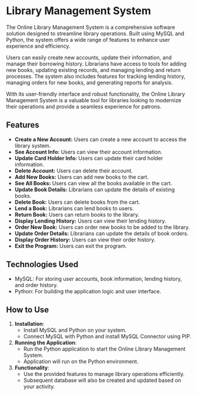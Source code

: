 # Library Management System 

<section>
<p>The Online Library Management System is a comprehensive software solution designed to streamline library operations. Built using MySQL and Python, the system offers a wide range of features to enhance user experience and efficiency.</p>
<p>Users can easily create new accounts, update their information, and manage their borrowing history. Librarians have access to tools for adding new books, updating existing records, and managing lending and return processes. The system also includes features for tracking lending history, managing orders for new books, and generating reports for analysis.</p>
<p>With its user-friendly interface and robust functionality, the Online Library Management System is a valuable tool for libraries looking to modernize their operations and provide a seamless experience for patrons.</p>
</section>

<section>
<h2>Features</h2>
<ul>
<li><b>Create a New Account:</b> Users can create a new account to access the library system.</li>
<li><b>See Account Info:</b> Users can view their account information.</li>
<li><b>Update Card Holder Info:</b> Users can update their card holder information.</li>
<li><b>Delete Account:</b> Users can delete their account.</li>
<li><b>Add New Books:</b> Users can add new books to the cart.</li>
<li><b>See All Books:</b> Users can view all the books available in the cart.</li>
<li><b>Update Book Details:</b> Librarians can update the details of existing books.</li>
<li><b>Delete Book:</b> Users can delete books from the cart.</li>
<li><b>Lend a Book:</b> Librarians can lend books to users.</li>
<li><b>Return Book:</b> Users can return books to the library.</li>
<li><b>Display Lending History:</b> Users can view their lending history.</li>
<li><b>Order New Book:</b> Users can order new books to be added to the library.</li>
<li><b>Update Order Details:</b> Librarians can update the details of book orders.</li>
<li><b>Display Order History:</b> Users can view their order history.</li>
<li><b>Exit the Program:</b> Users can exit the program.</li>
</ul>
</section>

<section>
<h2>Technologies Used</h2>
<ul>
<li>MySQL: For storing user accounts, book information, lending history, and order history.</li>
<li>Python: For building the application logic and user interface.</li>
</ul>
</section>

<section>
<h2>How to Use</h2>
<ol>
<li><strong>Installation</strong>:
<ul>
<li>Install MySQL and Python on your system.</li>
<li>Connect MySQL with Python and install MySQL Connector using PIP.</li>
</ul>
</li>
<li><strong>Running the Application</strong>:
<ul>
<li>Run the Python application to start the Online Library Management System.</li>
<li>Application will run on the Python environment.</li>
</ul>
</li>
<li><strong>Functionality</strong>:
<ul>
<li>Use the provided features to manage library operations efficiently.</li>
<li>Subsequent database will also be created and updated based on your activity.</li>
</ul>
</ol>
</section>
